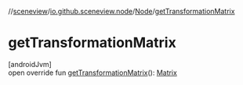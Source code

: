 //[sceneview](../../../index.md)/[io.github.sceneview.node](../index.md)/[Node](index.md)/[getTransformationMatrix](get-transformation-matrix.md)

# getTransformationMatrix

[androidJvm]\
open override fun [getTransformationMatrix](get-transformation-matrix.md)(): [Matrix](../../com.google.ar.sceneform.math/-matrix/index.md)

